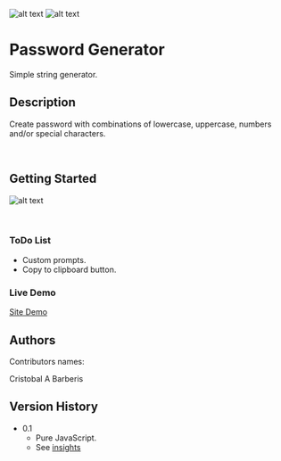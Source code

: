 <div id="top"></div>

![alt text](https://img.shields.io/badge/ver.-0.1-green)
![alt text](https://img.shields.io/badge/status-passing-green)
# Password Generator

Simple string generator. 


## Description

Create password with combinations of lowercase, uppercase, numbers and/or special characters.

<br/>

## Getting Started

![alt text](https://brberis.github.io/js-pswd-gen/Develop/web.png)

<br/>

### ToDo List 

* Custom prompts.
* Copy to clipboard button.


### Live Demo  

[Site Demo](https://brberis.github.io/js-pswd-gen/Develop)


## Authors

Contributors names:

Cristobal A Barberis  


## Version History

* 0.1
    * Pure JavaScript.
    * See [insights](https://github.com/brberis/js-pswd-gen/pulse)



